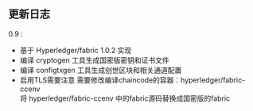 ## 更新日志

0.9 :
- 基于 Hyperledger/fabric 1.0.2 实现
- 编译 cryptogen 工具生成国密版密钥和证书文件
- 编译 configtxgen 工具生成创世区块和相关通道配置
- 启用TLS需要注意
    需要修改编译chaincode的容器：hyperledger/fabric-ccenv<br>
    将 hyperledger/fabric-ccenv 中的fabric源码替换成国密版的fabric